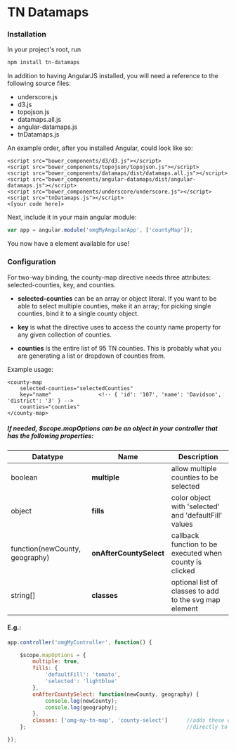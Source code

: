 # TN Datamaps


### Installation

In your project's root, run 
```bash
npm install tn-datamaps
```

In addition to having AngularJS installed, you will need a reference to the following source files: 

* underscore.js
* d3.js
* topojson.js
* datamaps.all.js
* angular-datamaps.js
* tnDatamaps.js

An example order, after you installed Angular, could look like so:

```
<script src="bower_components/d3/d3.js"></script>
<script src="bower_components/topojson/topojson.js"></script>
<script src="bower_components/datamaps/dist/datamaps.all.js"></script>
<script src="bower_components/angular-datamaps/dist/angular-datamaps.js"></script>
<script src="bower_components/underscore/underscore.js"></script>
<script src="tnDatamaps.js"></script>
<[your code here]>
```

Next, include it in your main angular module:
```javascript
var app = angular.module('omgMyAngularApp', ['countyMap']);
```

You now have a <county-map></county-map> element available for use!

### Configuration

For two-way binding, the county-map directive needs three attributes: selected-counties, key, and counties.

- **selected-counties** can be an array or object literal. If you want to be able to select multiple counties, make it an
array; for picking single counties, bind it to a single county object.

- **key** is what the directive uses to access the county name property for any given collection of counties.

- **counties** is the entire list of 95 TN counties. This is probably what you are generating a list or dropdown of counties from.

Example usage:
```
<county-map
    selected-counties="selectedCounties"
    key="name"               <!-- { 'id': '107', 'name': 'Davidson', 'district': '3' } -->
    counties="counties"
</county-map>
```

##### If needed, $scope.mapOptions can be an object in your controller that has the following properties:

| Datatype                       | Name                    | Description                                             |
| ------------------------------ | ----------------------- | ------------------------------------------------------- |
| boolean                        | **multiple**            | allow multiple counties to be selected                  |
| object                         | **fills**               | color object with 'selected' and 'defaultFill' values   |
| function(newCounty, geography) | **onAfterCountySelect** | callback function to be executed when county is clicked |
| string[]                       | **classes**             | optional list of classes to add to the svg map element  |

#### E.g.:
```javascript
app.controller('omgMyController', function() {

    $scope.mapOptions = {
        multiple: true,
        fills: {
            'defaultFill': 'tomato',
            'selected': 'lightblue'
        },
        onAfterCountySelect: function(newCounty, geography) {
            console.log(newCounty);
            console.log(geography);
        },
        classes: ['omg-my-tn-map', 'county-select']      //adds these classes
    };                                                   //directly to the svg element

});
```

